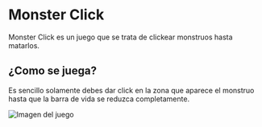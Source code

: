 # Monster Click

Monster Click es un juego que se trata de clickear monstruos hasta matarlos.

## ¿Como se juega?

Es sencillo solamente debes dar click en la zona que aparece el monstruo hasta que la barra de vida se reduzca completamente.

![Imagen del juego](https://i.postimg.cc/XNRNmmNL/image.png)

